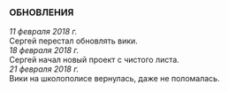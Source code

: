 ### ОБНОВЛЕНИЯ

*11 февраля 2018 г.*  
Сергей перестал обновлять вики.  
*18 февраля 2018 г.*  
Сергей начал новый проект с чистого листа.  
*21 февраля 2018 г.*  
Вики на школополисе вернулась, даже не поломалась.
